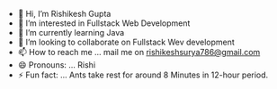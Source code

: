 - 👋 Hi, I’m Rishikesh Gupta
- 👀 I’m interested in Fullstack Web Development
- 🌱 I’m currently learning Java
- 💞️ I’m looking to collaborate on Fullstack Wev development
- 📫 How to reach me ... mail me on rishikeshsurya786@gmail.com
- 😄 Pronouns: ... Rishi
- ⚡ Fun fact: ... Ants take rest for around 8 Minutes in 12-hour period.

<!---
rishikesh-gupta27/rishikesh-gupta27 is a ✨ special ✨ repository because its `README.md` (this file) appears on your GitHub profile.
You can click the Preview link to take a look at your changes.
--->
